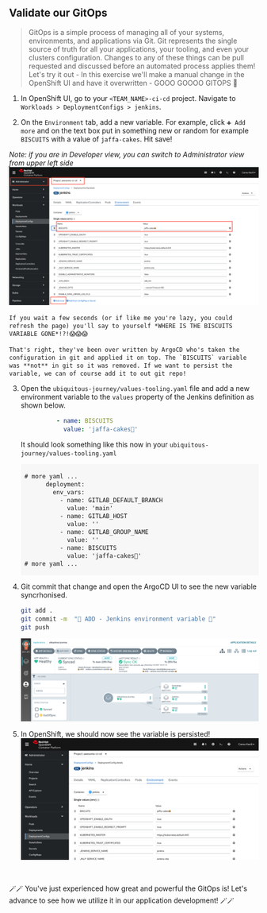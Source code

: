 ## Validate our GitOps
> GitOps is a simple process of managing all of your systems, environments, and applications via Git. Git represents the single source of truth for all your applications, your tooling, and even your clusters configuration. Changes to any of these things can be pull requested and discussed before an automated process applies them! Let's try it out - In this exercise we'll make a manual change in the OpenShift UI and have it overwritten - GOOO GOOOO GITOPS 💪

1. In OpenShift UI, go to your `<TEAM_NAME>-ci-cd` project. Navigate to `Workloads > DeploymentConfigs > jenkins`.
 
2. On the `Environment` tab, add a new variable. For example, click `➕ Add more` and on the text box put in something new or random for example `BISCUITS` with a value of `jaffa-cakes`. Hit save!
  
  _Note: if you are in Developer view, you can switch to Administrator view from upper left side_
![jenkins-new-var](./images/jenkins-new-var.png)

    If you wait a few seconds (or if like me you're lazy, you could refresh the page) you'll say to yourself *WHERE IS THE BISCUITS VARIABLE GONE*!?!😱😱😱

    That's right, they've been over written by ArgoCD who's taken the configuration in git and applied it on top. The `BISCUITS` variable was **not** in git so it was removed. If we want to persist the variable, we can of course add it to out git repo!

3. Open the `ubiquitous-journey/values-tooling.yaml` file and add a new environment variable to the `values` property of the Jenkins definition as shown below.

    ```yaml
              - name: BISCUITS
                value: 'jaffa-cakes🍪'
    ```

    It should look something like this now in your `ubiquitous-journey/values-tooling.yaml`
    <div class="highlight" style="background: #f7f7f7">
    <pre><code class="language-yaml">
    # more yaml ...
          deployment:
            env_vars:
              - name: GITLAB_DEFAULT_BRANCH
                value: 'main'
              - name: GITLAB_HOST
                value: ''
              - name: GITLAB_GROUP_NAME
                value: ''
              - name: BISCUITS
                value: 'jaffa-cakes🍪'
    # more yaml ...
    </code></pre></div>

3. Git commit that change and open the ArgoCD UI to see the new variable syncrhonised.

    ```bash
    git add .
    git commit -m  "🍪 ADD - Jenkins environment variable 🍪"
    git push 
    ```

    ![argocd-new-var](./images/argocd-new-var.png)

5. In OpenShift, we should now see the variable is persisted!
![jenkins-argocd-new-var](./images/jenkins-argocd-new-var.png)

</br>

🪄🪄 You've just experienced how great and powerful the GitOps is! Let's advance to see how we utilize it in our application development! 🪄🪄